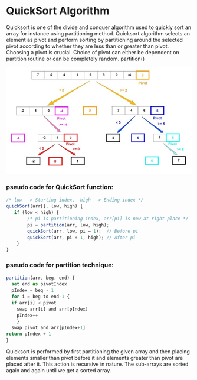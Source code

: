 # QuickSort Algorithm
Quicksort is one of the divide and conquer algorithm used to quickly sort an array for instance using partitioning method. Quicksort algorithm selects an element as pivot and perform sorting by partitioning around the selected pivot according to whether they are less than or greater than pivot. 
Choosing a pivot is crucial. Choice of pivot can either be dependent on partition routine or can be completely random. 
partition()

![Quicksort](https://github.com/RohithChevvakula/Quicksort-Visualization/blob/main/Picture1.jpg)
### pseudo code for QuickSort function:
```JavaScript
/* low  –> Starting index,  high  –> Ending index */
quickSort(arr[], low, high) {
   if (low < high) {
        /* pi is partitioning index, arr[pi] is now at right place */
        pi = partition(arr, low, high);
        quickSort(arr, low, pi – 1);  // Before pi
        quickSort(arr, pi + 1, high); // After pi
    }
}
```

### pseudo code for partition technique:
```JavaScript
partition(arr, beg, end) {
  set end as pivotIndex
  pIndex = beg - 1
  for i = beg to end-1 {
  if arr[i] < pivot
    swap arr[i] and arr[pIndex]
    pIndex++
    }
  swap pivot and arr[pIndex+1]
return pIndex + 1
}
```

Quicksort is performed by first partitioning the given array and then placing elements smaller than pivot before it and elements greater than pivot are placed after it. This action is recursive in nature. The sub-arrays are sorted again and again until we get a sorted array. 
